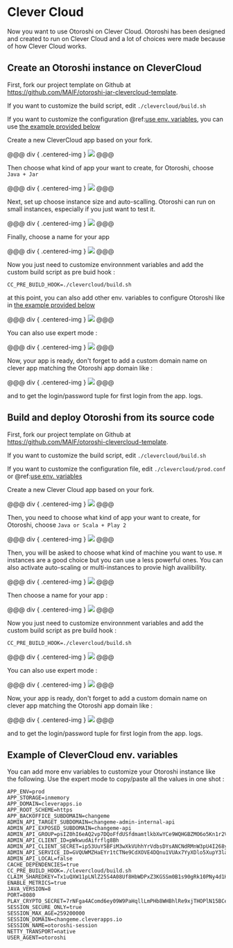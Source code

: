 # Clever Cloud

Now you want to use Otoroshi on Clever Cloud. Otoroshi has been designed and created to run on Clever Cloud and a lot of choices were made because of how Clever Cloud works.

## Create an Otoroshi instance on CleverCloud

First, fork our project template on Github at https://github.com/MAIF/otoroshi-jar-clevercloud-template.

If you want to customize the build script, edit `./clevercloud/build.sh`

If you want to customize the configuration @ref:[use env. variables](../firstrun/env.md), you can use [the example provided below](#example-of-clevercloud-env-variables)

Create a new CleverCloud app based on your fork.

@@@ div { .centered-img }
<img src="../img/deploy-cc-jar-0.png" />
@@@

Then choose what kind of app your want to create, for Otoroshi, choose `Java + Jar`

@@@ div { .centered-img }
<img src="../img/deploy-cc-jar-1.png" />
@@@

Next, set up choose instance size and auto-scalling. Otoroshi can run on small instances, especially if you just want to test it.

@@@ div { .centered-img }
<img src="../img/deploy-cc-2.png" />
@@@

Finally, choose a name for your app

@@@ div { .centered-img }
<img src="../img/deploy-cc-3.png" />
@@@

Now you just need to customize environnment variables and add the custom build script as pre buid hook :

`CC_PRE_BUILD_HOOK=./clevercloud/build.sh`

at this point, you can also add other env. variables to configure Otoroshi like in [the example provided below](#example-of-clevercloud-env-variables)

@@@ div { .centered-img }
<img src="../img/deploy-cc-4-bis.png" />
@@@

You can also use expert mode :

@@@ div { .centered-img }
<img src="../img/deploy-cc-4.png" />
@@@

Now, your app is ready, don't forget to add a custom domain name on clever app matching the Otoroshi app domain like :

@@@ div { .centered-img }
<img src="../img/deploy-cc-5.png" />
@@@

and to get the login/password tuple for first login from the app. logs.

## Build and deploy Otoroshi from its source code

First, fork our project template on Github at https://github.com/MAIF/otoroshi-clevercloud-template.

If you want to customize the build script, edit `./clevercloud/build.sh`

If you want to customize the configuration file, edit `./clevercloud/prod.conf` or @ref:[use env. variables](../firstrun/env.md)

Create a new Clever Cloud app based on your fork.

@@@ div { .centered-img }
<img src="../img/deploy-cc-0.png" />
@@@

Then, you need to choose what kind of app your want to create, for Otoroshi, choose `Java or Scala + Play 2`

@@@ div { .centered-img }
<img src="../img/deploy-cc-1.png" />
@@@

Then, you will be asked to choose what kind of machine you want to use. `M` instances are a good choice but you can use a less powerful ones. You can also activate auto-scaling or multi-instances to provie high availibility.

@@@ div { .centered-img }
<img src="../img/deploy-cc-2.png" />
@@@

Then choose a name for your app :

@@@ div { .centered-img }
<img src="../img/deploy-cc-3.png" />
@@@

Now you just need to customize environnment variables and add the custom build script as pre build hook :

`CC_PRE_BUILD_HOOK=./clevercloud/build.sh`

@@@ div { .centered-img }
<img src="../img/deploy-cc-4-bis.png" />
@@@

You can also use expert mode :

@@@ div { .centered-img }
<img src="../img/deploy-cc-4.png" />
@@@

Now, your app is ready, don't forget to add a custom domain name on clever app matching the Otoroshi app domain like :

@@@ div { .centered-img }
<img src="../img/deploy-cc-5.png" />
@@@

and to get the login/password tuple for first login from the app. logs.

## Example of CleverCloud env. variables

You can add more env variables to customize your Otoroshi instance like the following. Use the expert mode to copy/paste all the values in one shot :

```
APP_ENV=prod
APP_STORAGE=inmemory
APP_DOMAIN=cleverapps.io
APP_ROOT_SCHEME=https
APP_BACKOFFICE_SUBDOMAIN=changeme
ADMIN_API_TARGET_SUBDOMAIN=changeme-admin-internal-api
ADMIN_API_EXPOSED_SUBDOMAIN=changeme-api
ADMIN_API_GROUP=psIZ0hI6eAQ2vp7DQoFfdUSfdmamtlkbXwYCe9WQHGBZMO6o5Kn1r2VVSmI61IVX
ADMIN_API_CLIENT_ID=pWkwudAifrflg8Bh
ADMIN_API_CLIENT_SECRET=ip53UuY5BFiM3wXkVUhhYrVdbsDYsANCNdRMnW3pU4I268ylsF6xxkvusS6Wv4AW
ADMIN_API_SERVICE_ID=GVQUWMZHaEYr1tCTNe9CdXOVE4DQnu1VUAx7YyXDlo5XupY3laZlWUnGyDt1vfGx
ADMIN_API_LOCAL=false
CACHE_DEPENDENCIES=true
CC_PRE_BUILD_HOOK=./clevercloud/build.sh
CLAIM_SHAREDKEY=Tx1uQXW11pLNlZ25S4A08Uf8HbWDPxZ3KGSSm0B1s90gRk10PNy4d1HKY4Dnvvv5
ENABLE_METRICS=true
JAVA_VERSION=8
PORT=8080
PLAY_CRYPTO_SECRET=7rNFga4AComd6ey09W9PaHqllLmPHb8WHBhlRe9xjTHOPlN15BCeSQf610cmLU1w
SESSION_SECURE_ONLY=true
SESSION_MAX_AGE=259200000
SESSION_DOMAIN=changeme.cleverapps.io
SESSION_NAME=otoroshi-session
NETTY_TRANSPORT=native
USER_AGENT=otoroshi
```
